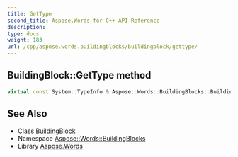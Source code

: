 ```yaml
---
title: GetType
second_title: Aspose.Words for C++ API Reference
description: 
type: docs
weight: 183
url: /cpp/aspose.words.buildingblocks/buildingblock/gettype/
---
```

## BuildingBlock::GetType method




```cpp
virtual const System::TypeInfo & Aspose::Words::BuildingBlocks::BuildingBlock::GetType() const override
```

## See Also

* Class [BuildingBlock](../)
* Namespace [Aspose::Words::BuildingBlocks](../../)
* Library [Aspose.Words](../../../)
